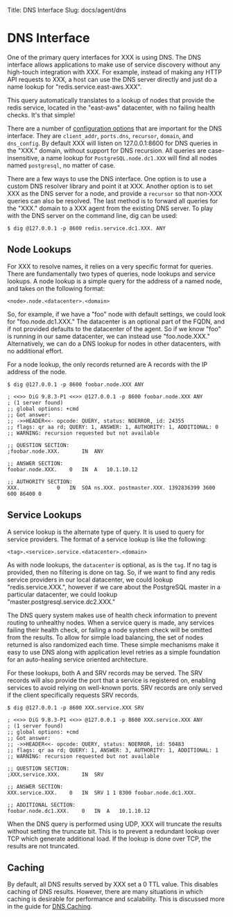 Title: DNS Interface
Slug: docs/agent/dns


# DNS Interface

One of the primary query interfaces for XXX is using DNS.
The DNS interface allows applications to make use of service
discovery without any high-touch integration with XXX. For
example, instead of making any HTTP API requests to XXX,
a host can use the DNS server directly and just do a name lookup
for "redis.service.east-aws.XXX".

This query automatically translates to a lookup of nodes that
provide the redis service, located in the "east-aws" datacenter,
with no failing health checks. It's that simple!

There are a number of [configuration options](/docs/agent/options.html) that
are important for the DNS interface. They are `client_addr`, `ports.dns`, `recursor`,
`domain`, and `dns_config`. By default XXX will listen on 127.0.0.1:8600 for DNS queries
in the "XXX." domain, without support for DNS recursion. All queries are case-insensitive, a
name lookup for `PostgreSQL.node.dc1.XXX` will find all nodes named `postgresql`, no matter of case.

There are a few ways to use the DNS interface. One option is to use a custom
DNS resolver library and point it at XXX. Another option is to set XXX
as the DNS server for a node, and provide a `recursor` so that non-XXX queries
can also be resolved. The last method is to forward all queries for the "XXX."
domain to a XXX agent from the existing DNS server. To play with the DNS server
on the command line, dig can be used:

    $ dig @127.0.0.1 -p 8600 redis.service.dc1.XXX. ANY

## Node Lookups

For XXX to resolve names, it relies on a very specific format for queries.
There are fundamentally two types of queries, node lookups and service lookups.
A node lookup is a simple query for the address of a named node, and takes on
the following format:

    <node>.node.<datacenter>.<domain>

So, for example, if we have a "foo" node with default settings, we could look for
"foo.node.dc1.XXX." The datacenter is an optional part of the FQDN, and if not
provided defaults to the datacenter of the agent. So if we know "foo" is running in our
same datacenter, we can instead use "foo.node.XXX." Alternatively, we can do a
DNS lookup for nodes in other datacenters, with no additional effort.

For a node lookup, the only records returned are A records with the IP address of
the node.

    $ dig @127.0.0.1 -p 8600 foobar.node.XXX ANY

    ; <<>> DiG 9.8.3-P1 <<>> @127.0.0.1 -p 8600 foobar.node.XXX ANY
    ; (1 server found)
    ;; global options: +cmd
    ;; Got answer:
    ;; ->>HEADER<<- opcode: QUERY, status: NOERROR, id: 24355
    ;; flags: qr aa rd; QUERY: 1, ANSWER: 1, AUTHORITY: 1, ADDITIONAL: 0
    ;; WARNING: recursion requested but not available

    ;; QUESTION SECTION:
    ;foobar.node.XXX.		IN	ANY

    ;; ANSWER SECTION:
    foobar.node.XXX.	0	IN	A	10.1.10.12

    ;; AUTHORITY SECTION:
    XXX.			0	IN	SOA	ns.XXX. postmaster.XXX. 1392836399 3600 600 86400 0


## Service Lookups

A service lookup is the alternate type of query. It is used to query for service
providers. The format of a service lookup is like the following:

    <tag>.<service>.service.<datacenter>.<domain>

As with node lookups, the `datacenter` is optional, as is the `tag`. If no tag is
provided, then no filtering is done on tag. So, if we want to find any redis service
providers in our local datacenter, we could lookup "redis.service.XXX.", however
if we care about the PostgreSQL master in a particular datacenter, we could lookup
"master.postgresql.service.dc2.XXX."

The DNS query system makes use of health check information to prevent routing
to unhealthy nodes. When a service query is made, any services failing their health
check, or failing a node system check will be omitted from the results. To allow
for simple load balancing, the set of nodes returned is also randomized each time.
These simple mechanisms make it easy to use DNS along with application level retries
as a simple foundation for an auto-healing service oriented architecture.

For these lookups, both A and SRV records may be served. The SRV records will also
provide the port that a service is registered on, enabling services to avoid relying
on well-known ports. SRV records are only served if the client specifically requests
SRV records.

    $ dig @127.0.0.1 -p 8600 XXX.service.XXX SRV

    ; <<>> DiG 9.8.3-P1 <<>> @127.0.0.1 -p 8600 XXX.service.XXX ANY
    ; (1 server found)
    ;; global options: +cmd
    ;; Got answer:
    ;; ->>HEADER<<- opcode: QUERY, status: NOERROR, id: 50483
    ;; flags: qr aa rd; QUERY: 1, ANSWER: 3, AUTHORITY: 1, ADDITIONAL: 1
    ;; WARNING: recursion requested but not available

    ;; QUESTION SECTION:
    ;XXX.service.XXX.		IN	SRV

    ;; ANSWER SECTION:
    XXX.service.XXX.	0	IN	SRV	1 1 8300 foobar.node.dc1.XXX.

    ;; ADDITIONAL SECTION:
    foobar.node.dc1.XXX.	0	IN	A	10.1.10.12

When the DNS query is performed using UDP, XXX will truncate the results
without setting the truncate bit. This is to prevent a redundant lookup over
TCP which generate additional load. If the lookup is done over TCP, the results
are not truncated.

## Caching

By default, all DNS results served by XXX set a 0 TTL value. This disables
caching of DNS results. However, there are many situations in which caching is
desirable for performance and scalability. This is discussed more in the guide
for [DNS Caching](/docs/guides/dns-cache.html).

